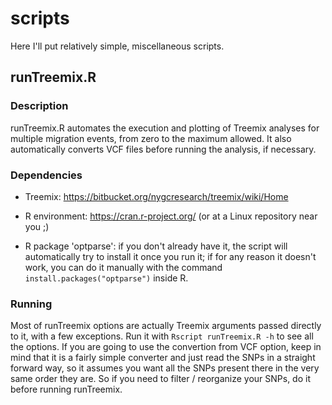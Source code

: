 # scripts

Here I'll put relatively simple, miscellaneous scripts.

## runTreemix.R

### Description

runTreemix.R automates the execution and plotting of Treemix analyses for multiple migration events, from zero to the maximum allowed. It also automatically converts VCF files before running the analysis, if necessary.

### Dependencies

- Treemix: https://bitbucket.org/nygcresearch/treemix/wiki/Home

- R environment: https://cran.r-project.org/ (or at a Linux repository near you ;)

- R package 'optparse': if you don't already have it, the script will automatically try to install it once you run it; if for any reason it doesn't work, you can do it manually with the command `install.packages("optparse")` inside R.

### Running

Most of runTreemix options are actually Treemix arguments passed directly to it, with a few exceptions. Run it with `Rscript runTreemix.R -h` to see all the options. If you are going to use the convertion from VCF option, keep in mind that it is a fairly simple converter and just read the SNPs in a straight forward way, so it assumes you want all the SNPs present there in the very same order they are. So if you need to filter / reorganize your SNPs, do it before running runTreemix.
